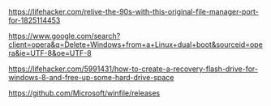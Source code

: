 https://lifehacker.com/relive-the-90s-with-this-original-file-manager-port-for-1825114453

https://www.google.com/search?client=opera&q=Delete+Windows+from+a+Linux+dual+boot&sourceid=opera&ie=UTF-8&oe=UTF-8

https://lifehacker.com/5991431/how-to-create-a-recovery-flash-drive-for-windows-8-and-free-up-some-hard-drive-space

https://github.com/Microsoft/winfile/releases
